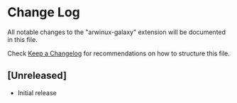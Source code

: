 # Change Log

All notable changes to the "arwinux-galaxy" extension will be documented in this file.

Check [Keep a Changelog](http://keepachangelog.com/) for recommendations on how to structure this file.

## [Unreleased]

- Initial release
